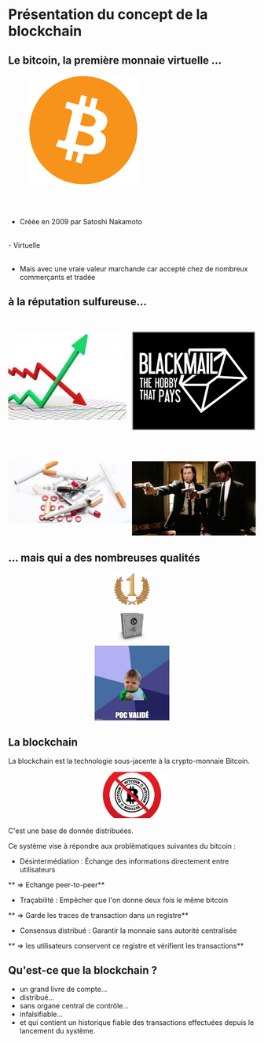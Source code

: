 # Présentation du concept de la blockchain

<!-- .slide: class="page-title" -->



## Le bitcoin, la première monnaie virtuelle ...


<figure style="width: 100%">
    <img src="ressources/bitcoin.png" alt="fluctuation" style="margin: auto;"/>
</figure>
</br>
</br>

<!-- .element class="fragment" data-fragment-index="1" -->
- Créée en 2009 par Satoshi Nakamoto

</br>
<!-- .element class="fragment" data-fragment-index="2" -->
- Virtuelle
</br>
</br>

<!-- .element class="fragment" data-fragment-index="3" -->
- Mais avec une vraie valeur marchande car accepté chez de nombreux commerçants et tradée



## à la réputation sulfureuse...


<figure  style="display: block; float: left; margin: 30px 0; width: 50%">
    <img src="ressources/fluctuation.jpeg" alt="fluctuation" style="margin: auto;"/>
</figure>

<figure class="fragment" data-fragment-index="1"  style="display: block; float: left; margin: 30px 0; width: 50%">
    <img src="ressources/blackmail.png" alt="chantage" style="margin: auto;"/>
</figure>

<div style="clear:both;"></div>

<figure class="fragment" data-fragment-index="2"  style="display: block; float: left; margin: 30px 0; width: 50%">
    <img src="ressources/drogue.jpg" alt="drogue" style="margin: auto;"/>
</figure>

<figure class="fragment" data-fragment-index="3"  style="display: block; float: left; margin: 30px 0; width: 50%">
    <img src="ressources/hitmen.jpg" alt="hitmen" style="margin: auto;"/>
</figure>



## ... mais qui a des nombreuses qualités

<figure style="display: block; margin: auto; width: 15%">
    <img src="ressources/first-place.png" alt="firstplace"/>
</figure>

<figure style="display: block; margin: auto; width: 15%">
    <img src="ressources/safe.jpg" alt="safe"/>
</figure>

<figure class="fragment" data-fragment-index="1"  style="display: block; margin: auto; width: 30%">
    <img src="ressources/success-kid.jpg" alt="not-bitcoin"/>
</figure>



## La blockchain

La blockchain est la technologie sous-jacente à la crypto-monnaie Bitcoin.
<figure class="fragment" data-fragment-index="1"  style="display: block; margin: auto; width: 30%">
    <img src="ressources/not_bitcoin.jpeg" alt="not-bitcoin"/>
</figure>

<!-- .element class="fragment" data-fragment-index="2" -->
C'est une base de donnée distribuées.

<!-- .element class="fragment" data-fragment-index="3" -->
Ce système vise à répondre aux problèmatiques suivantes du bitcoin :


<!-- .element class="fragment" data-fragment-index="3" -->
- Désintermédiation : Échange des informations directement entre utilisateurs 

<!-- .element class="fragment" data-fragment-index="4" -->
** => Echange peer-to-peer**

<!-- .element class="fragment" data-fragment-index="3" -->
- Traçabilité : Empêcher que l'on donne deux fois le même bitcoin

<!-- .element class="fragment" data-fragment-index="5" -->
** => Garde les traces de transaction dans un registre**

<!-- .element class="fragment" data-fragment-index="3" -->
- Consensus distribué : Garantir la monnaie sans autorité centralisée

<!-- .element class="fragment" data-fragment-index="6" -->
** => les utilisateurs conservent ce registre et vérifient les transactions**



## Qu'est-ce que la blockchain ?

- un grand livre de compte...
- distribué...
- sans organe central de contröle...
- infalsifiable...
- et qui contient un historique fiable des transactions effectuées depuis le lancement du système.

